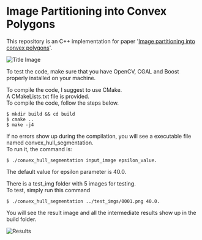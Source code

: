 
# Image Partitioning into Convex Polygons
This repository is an C++ implementation for paper '[Image partitioning into convex polygons](https://hal.inria.fr/hal-01140320/document)'.  

![Title Image](https://github.com/yimengli46/Superpixels-in-Convex-Holes/blob/master/figures/overview.png)

To test the code, make sure that you have OpenCV, CGAL and Boost properly installed on your machine.

To compile the code, I suggest to use CMake.  
A CMakeLists.txt file is provided.  
To compile the code, follow the steps below.
```
$ mkdir build && cd build  
$ cmake ..  
$ make -j4
```

If no errors show up during the compilation, you will see a executable file named convex_hull_segmentation.  
To run it, the command is:
```
$ ./convex_hull_segmentation input_image epsilon_value. 
```
The default value for epsilon parameter is 40.0.  

There is a test_img folder with 5 images for testing.  
To test, simply run this command
```
$ ./convex_hull_segmentation ../test_imgs/0001.png 40.0.  
```
You will see the result image and all the intermediate results show up in the build folder.  

![Results](https://github.com/yimengli46/Superpixels-in-Convex-Holes/blob/master/figures/combination.png)
